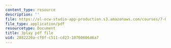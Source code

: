 ```yaml
---
content_type: resource
description: ''
file: https://ol-ocw-studio-app-production.s3.amazonaws.com/courses/7-01sc-fundamentals-of-biology-fall-2011/2882220acf0fc511cd231076060646a7_BIIWlZqWxKg.pdf
file_type: application/pdf
resourcetype: Document
title: 3play pdf file
uid: 2882220a-cf0f-c511-cd23-1076060646a7
---
```

